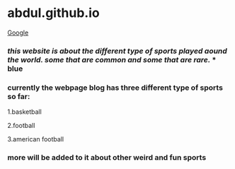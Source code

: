 # abdul.github.io
[Google](https://abdulrazeg.github.io//) 

### _this website is about the different type of sports played aound the world. some that are common and some that are rare._ * blue

### currently the webpage blog has three different type of sports so far:

1.basketball

2.football

3.american football

### more will be added to it about other weird and fun sports

